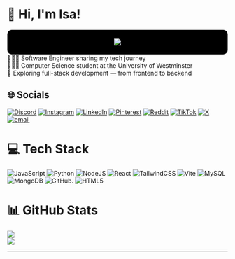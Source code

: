 # 👋 Hi, I'm Isa!
<div align="center" style="background-color:#000000; padding:20px; border-radius:10px;">
  <img src="https://svg-banners.vercel.app/api?type=rainbow&text1=💡+Aspiring.+Software.+Developer.&width=800&height=200" />
</div>
👩🏻‍💻 Software Engineer sharing my tech journey<br/>
👩🏻‍🎓 Computer Science student at the University of Westminster<br/>
💭 Exploring full-stack development — from frontend to backend<br/>


## 🌐 Socials 
[![Discord](https://img.shields.io/badge/Discord-%237289DA.svg?logo=discord&logoColor=white)](https://discord.gg/fajp9R6zCZ) [![Instagram](https://img.shields.io/badge/Instagram-%23E4405F.svg?logo=Instagram&logoColor=white)](https://instagram.com/isa_farman10) [![LinkedIn](https://img.shields.io/badge/LinkedIn-%230077B5.svg?logo=linkedin&logoColor=white)](https://linkedin.com/in/isa-farman) [![Pinterest](https://img.shields.io/badge/Pinterest-%23E60023.svg?logo=Pinterest&logoColor=white)](https://pinterest.com/isafarman) [![Reddit](https://img.shields.io/badge/Reddit-%23FF4500.svg?logo=Reddit&logoColor=white)](https://reddit.com/user/u/Curious-Distance-137) [![TikTok](https://img.shields.io/badge/TikTok-%23000000.svg?logo=TikTok&logoColor=white)](https://tiktok.com/@isafarman) [![X](https://img.shields.io/badge/X-black.svg?logo=X&logoColor=white)](https://x.com/isafarman10) [![email](https://img.shields.io/badge/Email-D14836?logo=gmail&logoColor=white)](mailto:isafarman10@gmail.com) 

# 💻 Tech Stack
![JavaScript](https://img.shields.io/badge/javascript-%23323330.svg?style=for-the-badge&logo=javascript&logoColor=%23F7DF1E) ![Python](https://img.shields.io/badge/python-3670A0?style=for-the-badge&logo=python&logoColor=ffdd54) ![NodeJS](https://img.shields.io/badge/node.js-6DA55F?style=for-the-badge&logo=node.js&logoColor=white) ![React](https://img.shields.io/badge/react-%2320232a.svg?style=for-the-badge&logo=react&logoColor=%2361DAFB) ![TailwindCSS](https://img.shields.io/badge/tailwindcss-%2338B2AC.svg?style=for-the-badge&logo=tailwind-css&logoColor=white) ![Vite](https://img.shields.io/badge/vite-%23646CFF.svg?style=for-the-badge&logo=vite&logoColor=white) ![MySQL](https://img.shields.io/badge/mysql-4479A1.svg?style=for-the-badge&logo=mysql&logoColor=white) ![MongoDB](https://img.shields.io/badge/MongoDB-%234ea94b.svg?style=for-the-badge&logo=mongodb&logoColor=white) ![GitHub](https://img.shields.io/badge/github-%23121011.svg?style=for-the-badge&logo=github&logoColor=white). ![HTML5](https://img.shields.io/badge/html5-%23E34F26.svg?style=for-the-badge&logo=html5&logoColor=white)

# 📊 GitHub Stats
![](https://github-readme-stats.vercel.app/api?username=Isa-Farman&theme=great-gatsby&hide_border=false&include_all_commits=false&count_private=false)<br/>
![](https://github-readme-stats.vercel.app/api/top-langs/?username=Isa-Farman&theme=great-gatsby&hide_border=false&include_all_commits=false&count_private=false&layout=compact)

---

<!-- Proudly created with GPRM ( https://gprm.itsvg.in ) -->
